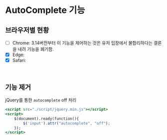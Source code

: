 # AutoComplete 기능

## 브라우저별 현황
- [ ] Chrome: 3.14버전부터 이 기능을 제어하는 것은 유저 입장에서 불합리하다는 결론을 내려 기능을 폐기함.
- [x] Edge: 
- [x] Safari: 
<br>

## 기능 제거
jQuery를 통한 `autocomplete` off 처리

```jsx
<script src="./script/jquery.min.js"></script>
<script>
    $(document).ready(function(){
        $('input').attr("autocomplete", "off");
    });
</script>
```
